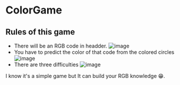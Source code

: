 # ColorGame

## Rules of this game

* There will be an RGB code in headder.
![image](https://user-images.githubusercontent.com/62726735/114261062-1fd52900-99f6-11eb-844f-70a79e05e831.png)
* You have to predict the color of that code from the colored circles
![image](https://user-images.githubusercontent.com/62726735/114261257-3f208600-99f7-11eb-81c1-b1a0e8ec3628.png)
* There are three difficulties
![image](https://user-images.githubusercontent.com/62726735/114261467-5f9d1000-99f8-11eb-89f4-2c78e5f05a8c.png)
 
 
 I know it's a simple game but It can build your RGB knowledge :grin:.
